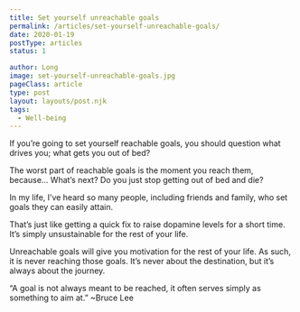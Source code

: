 ```yaml
---
title: Set yourself unreachable goals
permalink: /articles/set-yourself-unreachable-goals/
date: 2020-01-19
postType: articles
status: 1

author: Long
image: set-yourself-unreachable-goals.jpg
pageClass: article
type: post
layout: layouts/post.njk
tags:
  - Well-being
---
```


If you’re going to set yourself reachable goals, you should question what drives you; what gets you out of bed?

The worst part of reachable goals is the moment you reach them, because… What’s next? Do you just stop getting out of bed and die?

In my life, I’ve heard so many people, including friends and family, who set goals they can easily attain.

That’s just like getting a quick fix to raise dopamine levels for a short time. It’s simply unsustainable for the rest of your life.

Unreachable goals will give you motivation for the rest of your life. As such, it is never reaching those goals. It’s never about the destination, but it’s always about the journey.

“A goal is not always meant to be reached, it often serves simply as something to aim at.” ~Bruce Lee
